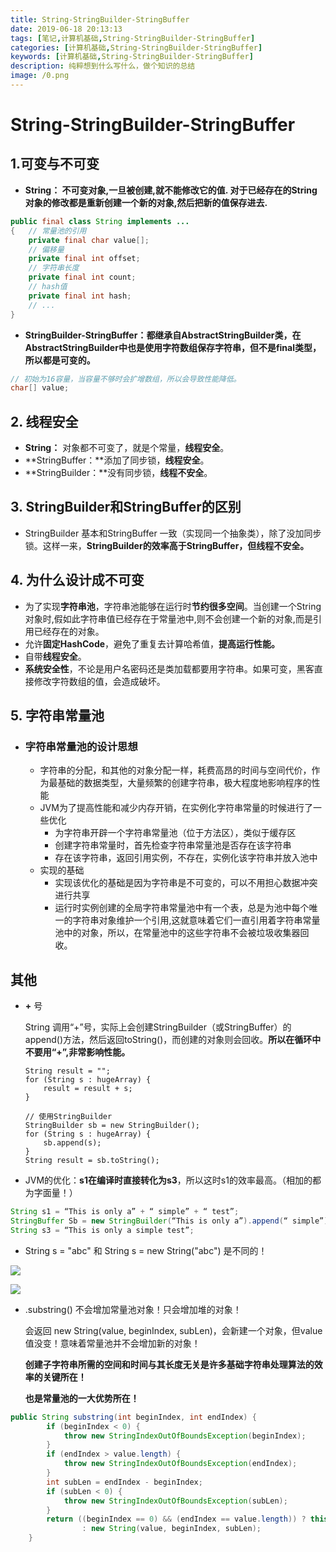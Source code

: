 ```yaml
---
title: String-StringBuilder-StringBuffer
date: 2019-06-18 20:13:13
tags: [笔记,计算机基础,String-StringBuilder-StringBuffer]
categories: [计算机基础,String-StringBuilder-StringBuffer]
keywords: [计算机基础,String-StringBuilder-StringBuffer]
description: 纯粹想到什么写什么，做个知识的总结
image: /0.png
---
```




# String-StringBuilder-StringBuffer



## 1.可变与不可变

- **String： 不可变对象,一旦被创建,就不能修改它的值. 对于已经存在的String对象的修改都是重新创建一个新的对象,然后把新的值保存进去.**

```java
public final class String implements ...
{	// 常量池的引用
    private final char value[];
    // 偏移量
	private final int offset;
	// 字符串长度
	private final int count;
	// hash值
	private final int hash;
	// ...   
}
```

- **StringBuilder-StringBuffer：**都继承自AbstractStringBuilder类，在AbstractStringBuilder中也是使用字符数组保存字符串，但不是final类型，所以**都是可变的。** 

```Java
// 初始为16容量，当容量不够时会扩增数组，所以会导致性能降低。
char[] value;
```



## 2. 线程安全

- **String：** 对象都不可变了，就是个常量，**线程安全**。
- **StringBuffer：**添加了同步锁，**线程安全**。
- **StringBuilder：**没有同步锁，**线程不安全**。



## 3. StringBuilder和StringBuffer的区别

- StringBuilder 基本和StringBuffer 一致（实现同一个抽象类），除了没加同步锁。这样一来，**StringBuilder的效率高于StringBuffer，但线程不安全。**



## 4. 为什么设计成不可变

- 为了实现**字符串池**，字符串池能够在运行时**节约很多空间**。当创建一个String对象时,假如此字符串值已经存在于常量池中,则不会创建一个新的对象,而是引用已经存在的对象。
- 允许**固定HashCode**，避免了重复去计算哈希值，**提高运行性能。**
- 自带**线程安全**。
- **系统安全性**，不论是用户名密码还是类加载都要用字符串。如果可变，黑客直接修改字符数组的值，会造成破坏。



## 5. 字符串常量池

- ### 字符串常量池的设计思想

  - 字符串的分配，和其他的对象分配一样，耗费高昂的时间与空间代价，作为最基础的数据类型，大量频繁的创建字符串，极大程度地影响程序的性能
  - JVM为了提高性能和减少内存开销，在实例化字符串常量的时候进行了一些优化
    - 为字符串开辟一个字符串常量池（位于方法区），类似于缓存区
    - 创建字符串常量时，首先检查字符串常量池是否存在该字符串
    - 存在该字符串，返回引用实例，不存在，实例化该字符串并放入池中
  - 实现的基础
    - 实现该优化的基础是因为字符串是不可变的，可以不用担心数据冲突进行共享
    - 运行时实例创建的全局字符串常量池中有一个表，总是为池中每个唯一的字符串对象维护一个引用,这就意味着它们一直引用着字符串常量池中的对象，所以，在常量池中的这些字符串不会被垃圾收集器回收。



## 其他

- **+** 号

  String 调用“+”号，实际上会创建StringBuilder（或StringBuffer）的append()方法，然后返回toString()，而创建的对象则会回收。**所以在循环中不要用“+”,非常影响性能。**

  ```
  String result = "";
  for (String s : hugeArray) {
      result = result + s;
  }
  
  // 使用StringBuilder
  StringBuilder sb = new StringBuilder();
  for (String s : hugeArray) {
      sb.append(s);
  }
  String result = sb.toString();
  ```

  

- JVM的优化：**s1在编译时直接转化为s3**，所以这时s1的效率最高。（相加的都为字面量！）

```Java
String s1 = “This is only a” + “ simple” + “ test”;
StringBuffer Sb = new StringBuilder(“This is only a”).append(“ simple”).append(“ test”);
String s3 = “This is only a simple test”;  
```



- String s = "abc"  和  String s = new String("abc") 是不同的！

![](/String、StringBuilder、StringBuffer/1.png)

  ![](/String、StringBuilder、StringBuffer/2.png)



- .substring() 不会增加常量池对象！只会增加堆的对象！

  会返回 new String(value, beginIndex, subLen)，会新建一个对象，但value值没变！意味着常量池并不会增加新的对象！

  **创建子字符串所需的空间和时间与其长度无关是许多基础字符串处理算法的效率的关键所在！**
  
  **也是常量池的一大优势所在！**

```java
public String substring(int beginIndex, int endIndex) {
        if (beginIndex < 0) {
            throw new StringIndexOutOfBoundsException(beginIndex);
        }
        if (endIndex > value.length) {
            throw new StringIndexOutOfBoundsException(endIndex);
        }
        int subLen = endIndex - beginIndex;
        if (subLen < 0) {
            throw new StringIndexOutOfBoundsException(subLen);
        }
        return ((beginIndex == 0) && (endIndex == value.length)) ? this
                : new String(value, beginIndex, subLen);
    }
```

